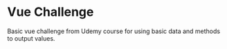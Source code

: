 # Vue Challenge
Basic vue challenge from Udemy course for using basic data and methods to output values.